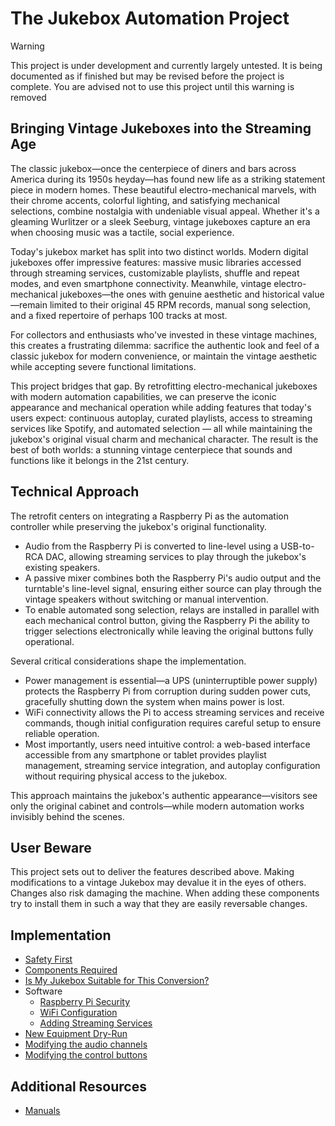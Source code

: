 # The Jukebox Automation Project

> [!WARNING]
> This project is under development and currently largely untested.
> It is being documented as if finished but may be revised before the project is complete.
> You are advised not to use this project until this warning is removed

## Bringing Vintage Jukeboxes into the Streaming Age

The classic jukebox—once the centerpiece of diners and bars across America during its 1950s heyday—has found new life as a striking statement piece in modern homes. These beautiful electro-mechanical marvels, with their chrome accents, colorful lighting, and satisfying mechanical selections, combine nostalgia with undeniable visual appeal. Whether it's a gleaming Wurlitzer or a sleek Seeburg, vintage jukeboxes capture an era when choosing music was a tactile, social experience.

Today's jukebox market has split into two distinct worlds. Modern digital jukeboxes offer impressive features: massive music libraries accessed through streaming services, customizable playlists, shuffle and repeat modes, and even smartphone connectivity. Meanwhile, vintage electro-mechanical jukeboxes—the ones with genuine aesthetic and historical value—remain limited to their original 45 RPM records, manual song selection, and a fixed repertoire of perhaps 100 tracks at most.

For collectors and enthusiasts who've invested in these vintage machines, this creates a frustrating dilemma: sacrifice the authentic look and feel of a classic jukebox for modern convenience, or maintain the vintage aesthetic while accepting severe functional limitations.

This project bridges that gap. By retrofitting electro-mechanical jukeboxes with modern automation capabilities, we can preserve the iconic appearance and mechanical operation while adding features that today's users expect: continuous autoplay, curated playlists, access to streaming services like Spotify, and automated selection — all while maintaining the jukebox's original visual charm and mechanical character. The result is the best of both worlds: a stunning vintage centerpiece that sounds and functions like it belongs in the 21st century.

## Technical Approach 

The retrofit centers on integrating a Raspberry Pi as the automation controller while preserving the jukebox's original functionality. 

* Audio from the Raspberry Pi is converted to line-level using a USB-to-RCA DAC, allowing streaming services to play through the jukebox's existing speakers. 
* A passive mixer combines both the Raspberry Pi's audio output and the turntable's line-level signal, ensuring either source can play through the vintage speakers without switching or manual intervention.
* To enable automated song selection, relays are installed in parallel with each mechanical control button, giving the Raspberry Pi the ability to trigger selections electronically while leaving the original buttons fully operational. 

Several critical considerations shape the implementation.

* Power management is essential—a UPS (uninterruptible power supply) protects the Raspberry Pi from corruption during sudden power cuts, gracefully shutting down the system when mains power is lost. 
* WiFi connectivity allows the Pi to access streaming services and receive commands, though initial configuration requires careful setup to ensure reliable operation.
* Most importantly, users need intuitive control: a web-based interface accessible from any smartphone or tablet provides playlist management, streaming service integration, and autoplay configuration without requiring physical access to the jukebox.

This approach maintains the jukebox's authentic appearance—visitors see only the original cabinet and controls—while modern automation works invisibly behind the scenes.

## User Beware

This project sets out to deliver the features described above. Making modifications to a vintage Jukebox may devalue it in the eyes of others. Changes also risk damaging the machine. When adding these components try to install them in such a way that they are easily reversable changes.

## Implementation

* [Safety First](/docs/safety.md)
* [Components Required](/docs/components.md)
* [Is My Jukebox Suitable for This Conversion?](suitability.md)
* Software
  * [Raspberry Pi Security](/docs/decurity.md)
  * [WiFi Configuration](/docs/wifi-cfg.md)
  * [Adding Streaming Services](/docs/streaming.md)
* [New Equipment Dry-Run](/docs/dry-run.md)
* [Modifying the audio channels](/docs/audio-mods.md)
* [Modifying the control buttons](/docs/control-mods.md)

## Additional Resources

* [Manuals](manuals)

